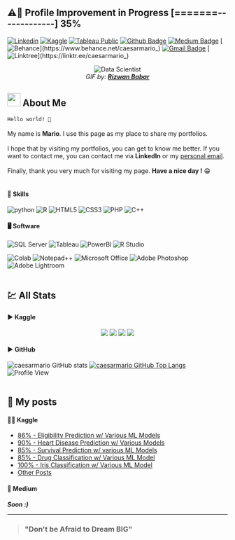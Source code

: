 **⚠🔧 Profile Improvement in Progress [=======-------------] 35%**<br>
---
<!-- Socials -->
[![Linkedin](https://img.shields.io/badge/linkedin-%230077B5.svg?style=for-the-badge&logo=linkedin&logoColor=white&link=https://www.linkedin.com/in/caesarmario)](https://www.linkedin.com/in/caesarmario)
[![Kaggle](https://img.shields.io/badge/Kaggle-20BEFF?style=for-the-badge&logo=Kaggle&logoColor=white&link=https://www.kaggle.com/caesarmario)](https://www.kaggle.com/caesarmario)
[![Tableau Public](https://img.shields.io/badge/Tableau-E97627?style=for-the-badge&logo=Tableau&logoColor=white&link=https://public.tableau.com/app/profile/caesarmario)](https://public.tableau.com/app/profile/caesarmario)
[![Github Badge](https://img.shields.io/badge/github-%23121011.svg?style=for-the-badge&logo=github&logoColor=white&link=https://www.github.com/caesarmario)](https://www.github.com/caesarmario)
[![Medium Badge](https://img.shields.io/badge/Medium-12100E?style=for-the-badge&logo=medium&logoColor=white&link=https://caesarmario.medium.com/)](https://caesarmario.medium.com/)
[![Behance](https://img.shields.io/badge/Behance-1769ff?style=for-the-badge&logo=behance&logoColor=white&link=https://www.behance.net/caesarmario_)](https://www.behance.net/caesarmario_)
[![Gmail Badge](https://img.shields.io/badge/Gmail-D14836?style=for-the-badge&logo=gmail&logoColor=white&link=mailto:caesarmario87@gmail.com)](mailto:caesarmario87@gmail.com)
[![Linktree](https://img.shields.io/badge/linktree-1de9b6?style=for-the-badge&logo=linktree&logoColor=white&link=https://linktr.ee/caesarmario_)](https://linktr.ee/caesarmario_)

<!-- GIF/Image -->
<p align="center">
  <img src="https://cdn.dribbble.com/users/1523313/screenshots/13671653/media/7c52f9d4b1117aa12f3bf9f9c3b9e1aa.gif" alt="Data Scientist"><br>
  <em> GIF by: <b><a href="https://dribbble.com/rizwanbabar/">Rizwan Babar</a></b></em>
</p>

<!-- About Me -->
## <img src="https://raw.githubusercontent.com/aemmadi/aemmadi/master/wave.gif" width="30px"> About Me 
`Hello world! 👋` <br><br>
My name is **Mario**. I use this page as my place to share my portfolios. <br><br>
I hope that by visiting my portfolios, you can get to know me better. If you want to contact me, you can contact me via **LinkedIn** or my [personal email](mailto:caesarmario87@gmail.com). <br><br>
Finally, thank you very much for visiting my page. **Have a nice day !** 😁<br><br>

<!-- Programming Skills -->
#### 🎯 Skills
![python](https://img.shields.io/badge/Python-3776AB?style=for-the-badge&logo=python&logoColor=white)
![R](https://img.shields.io/badge/r-%23276DC3.svg?style=for-the-badge&logo=r&logoColor=white)
![HTML5](https://img.shields.io/badge/html5-%23E34F26.svg?style=for-the-badge&logo=html5&logoColor=white)
![CSS3](https://img.shields.io/badge/css3-%231572B6.svg?style=for-the-badge&logo=css3&logoColor=white)
![PHP](https://img.shields.io/badge/PHP-777BB4?style=for-the-badge&logo=php&logoColor=white)
![C++](https://img.shields.io/badge/c++-%2300599C.svg?style=for-the-badge&logo=c%2B%2B&logoColor=white)

<!-- Software -->
#### 🖥 Software
![SQL Server](https://img.shields.io/badge/Microsoft_SQL_Server-CC2927?style=for-the-badge&logo=microsoft-sql-server&logoColor=white)
![Tableau](https://img.shields.io/badge/Tableau-E97627?style=for-the-badge&logo=Tableau&logoColor=white)
![PowerBI](https://img.shields.io/badge/PowerBI-F2C811?style=for-the-badge&logo=Power%20BI&logoColor=white)
![R Studio](https://img.shields.io/badge/RStudio-75AADB?style=for-the-badge&logo=RStudio&logoColor=white)


![Colab](https://img.shields.io/badge/Colab-F9AB00?style=for-the-badge&logo=googlecolab&color=525252)
![Notepad++](https://img.shields.io/badge/Notepad++-90E59A.svg?style=for-the-badge&logo=notepad%2B%2B&logoColor=black)
![Microsoft Office](https://img.shields.io/badge/Microsoft_Office-D83B01?style=for-the-badge&logo=microsoft-office&logoColor=white)
![Adobe Photoshop](https://img.shields.io/badge/Adobe%20Photoshop-31A8FF?style=for-the-badge&logo=Adobe%20Photoshop&logoColor=black)
![Adobe Lightroom](https://img.shields.io/badge/Adobe%20Lightroom-31A8FF?style=for-the-badge&logo=Adobe%20Lightroom&logoColor=white)
<br><br>

<!-- Stats -->
## 💹 All Stats
#### ▶ Kaggle
<p align="center">
  <img src="https://road-to-kaggle-grandmaster.vercel.app/api/badges/caesarmario/competition/"/>
  <img src="https://road-to-kaggle-grandmaster.vercel.app/api/badges/caesarmario/dataset/"/>
  <img src="https://road-to-kaggle-grandmaster.vercel.app/api/badges/caesarmario/notebook/"/>
  <img src="https://road-to-kaggle-grandmaster.vercel.app/api/badges/caesarmario/discussion/"/>
</p>

#### ▶ GitHub
![caesarmario GitHub stats](https://github-readme-stats.vercel.app/api?username=caesarmario&show_icons=true&theme=dark&title_color=00dbde&text_color=f2f2f2&icon_color=00dbde&hide_border=true)
[![caesarmario GitHub Top Langs](https://github-readme-stats.vercel.app/api/top-langs/?username=caesarmario&langs_count=5&theme=dark&title_color=00dbde&text_color=f2f2f2&hide_border=true)](https://github.com/caesarmario/github-readme-stats)<br>
![Profile View](https://komarev.com/ghpvc/?username=caesarmario&style=flat-square&label=Views)
<br><br>

<!-- Posts -->
## 📄 My posts 
#### 👨‍💻 Kaggle
- [86% - Eligibility Prediction w/ Various ML Models](https://www.kaggle.com/caesarmario/86-eligibility-prediction-w-various-ml-models)
- [90% - Heart Disease Prediction w/ Various Models](https://www.kaggle.com/caesarmario/90-heart-disease-prediction-w-various-models)
- [85% - Survival Prediction w/ various ML Models](https://www.kaggle.com/caesarmario/85-survival-prediction-w-various-ml-models)
- [85% - Drug Classification w/ Various ML Model](https://www.kaggle.com/caesarmario/85-drug-classification-w-various-ml-model)
- [100% - Iris Classification w/ Various ML Model](https://www.kaggle.com/caesarmario/100-iris-classification-w-various-ml-model)
- [Other Posts](https://www.kaggle.com/caesarmario)

#### 📰 Medium
***Soon :)***

<!-- LinkedIn -->
<!--#### 👔 Mini LinkedIn
<img src="https://github-readme-linkedin-livid.vercel.app/user?username=caesarmario_" width="730" height="100" />
<div align="center">
  <img src="https://github-readme-linkedin-livid.vercel.app/experience?username=caesarmario_&limit=6" width="500" height="700" />
  <img src="https://github-readme-linkedin-livid.vercel.app/skills?username=caesarmario_" width="500" height="700" />
</div>
<div align="center">
<img src="https://github-readme-linkedin-livid.vercel.app/education?username=caesarmario_" width="500" height="200" />
<img src="https://github-readme-linkedin-livid.vercel.app/languages?username=caesarmario_" width="500" height="200" />
</div> 
-->

---

> ### "Don't be Afraid to Dream BIG"
